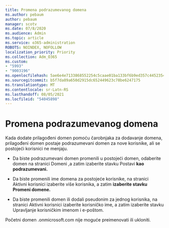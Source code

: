 ```yaml
---
title: Promena podrazumevanog domena
ms.author: pebaum
author: pebaum
manager: scotv
ms.date: 07/8/2020
ms.audience: Admin
ms.topic: article
ms.service: o365-administration
ROBOTS: NOINDEX, NOFOLLOW
localization_priority: Priority
ms.collection: Adm_O365
ms.custom:
- "5993"
- "9003196"
ms.openlocfilehash: 5ae6e4e7133868552254c5caae01ba133bf6b9ed357c4452354bbac9525a7f44
ms.sourcegitcommit: b5f7da89a650d2915dc652449623c78be6247175
ms.translationtype: MT
ms.contentlocale: sr-Latn-RS
ms.lasthandoff: 08/05/2021
ms.locfileid: "54045898"
---
```

# <a name="change-default-domain"></a>Promena podrazumevanog domena

Kada dodate prilagođeni [](https://admin.microsoft.com/Adminportal#/Domains/Wizard)domen pomoću čarobnjaka za dodavanje domena, prilagođeni domen postaje podrazumevani domen za nove korisnike, ali se postojeći korisnici ne menjaju.

- Da biste podrazumevani domen promenili u postojeći domen, odaberite domen na stranici Domeni [,](https://admin.microsoft.com/Adminportal/Home#/Domains)a zatim izaberite stavku Postavi **kao podrazumevani.**

- Da biste promenili ime domena [](https://admin.microsoft.com/Adminportal/Home#/users) za postojeće korisnike, na stranici Aktivni korisnici izaberite više korisnika, a zatim **izaberite stavku Promeni domene.**

- Da biste promenili domen ili dodali pseudonim za jednog korisnika, na stranici Aktivni korisnici izaberite korisničko ime, a zatim izaberite stavku Upravljanje korisničkim imenom i [](https://admin.microsoft.com/Adminportal/Home#/users) e-poštom. 

Početni domen .onmicrosoft.com nije moguće preimenovati ili ukloniti.